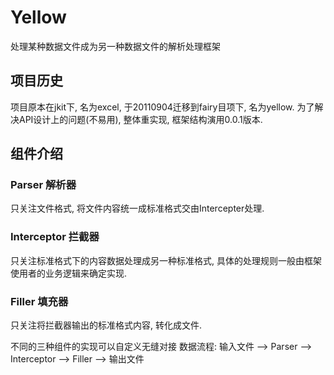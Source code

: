 Yellow
==========

处理某种数据文件成为另一种数据文件的解析处理框架

项目历史
----------
项目原本在jkit下, 名为excel, 于20110904迁移到fairy目项下, 名为yellow.
为了解决API设计上的问题(不易用), 整体重实现, 框架结构演用0.0.1版本.


组件介绍
----------
### Parser 解析器
只关注文件格式, 将文件内容统一成标准格式交由Intercepter处理.

### Interceptor 拦截器
只关注标准格式下的内容数据处理成另一种标准格式, 具体的处理规则一般由框架使用者的业务逻辑来确定实现.
	
### Filler 填充器
只关注将拦截器输出的标准格式内容, 转化成文件.

<p>
不同的三种组件的实现可以自定义无缝对接
数据流程: 输入文件 --> Parser --> Interceptor --> Filler --> 输出文件
</p>